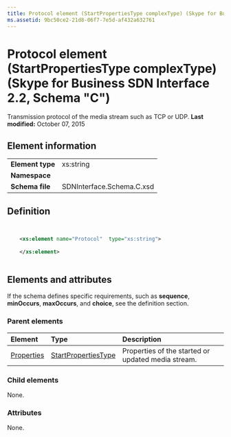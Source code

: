 ```yaml
---
title: Protocol element (StartPropertiesType complexType) (Skype for Business SDN Interface 2.2, Schema "C")
ms.assetid: 9bc50ce2-21d8-06f7-7e5d-af432a632761
---
```



# Protocol element (StartPropertiesType complexType) (Skype for Business SDN Interface 2.2, Schema "C")
Transmission protocol of the media stream such as TCP or UDP. 
 **Last modified:** October 07, 2015
  
    
    


## Element information


|||
|:-----|:-----|
|**Element type**|xs:string |
|**Namespace**||
|**Schema file**|SDNInterface.Schema.C.xsd |
   

## Definition


```XML


    <xs:element name="Protocol"  type="xs:string">
    
    </xs:element>
  
```


## Elements and attributes

If the schema defines specific requirements, such as **sequence**, **minOccurs**, **maxOccurs**, and **choice**, see the definition section. 
  
    
    

### Parent elements



|**Element**|**Type**|**Description**|
|:-----|:-----|:-----|
| [Properties](properties-element-startorupdatetype-complextype.md)| [StartPropertiesType](startpropertiestype-complextype.md)|Properties of the started or updated media stream. |
   

### Child elements

None. 
  
    
    

### Attributes

None. 
  
    
    

